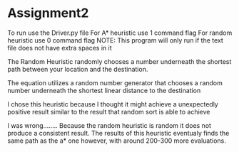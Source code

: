 # Assignment2

To run use the Driver.py file 
For A* heuristic use 1 command flag 
For random heuristic use 0 command flag 
NOTE: This program will only run if the text file does not have extra spaces in it 

The Random Heuristic randomly chooses a number underneath the shortest path between your location and the destination.

The equation utilizes a random number generator that chooses a random number underneath the shortest linear distance to the destination 

I chose this heuristic because I thought it might achieve a unexpectedly positive result similar to the result that random sort is able to achieve 

I was wrong........
Because the random heuristic is random it does not produce a consistent result. The results of this heuristic eventualy finds the same path
as the a* one however, with around 200-300 more evaluations. 
